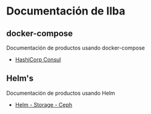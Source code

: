 # Documentación de Ilba

## docker-compose

Documentación de productos usando docker-compose

* [HashiCorp Consul](./HashiCorp-Consul/README.md)

## Helm's

Documentación de productos usando Helm

* [Helm - Storage - Ceph](./Storage-Ceph/README.md)